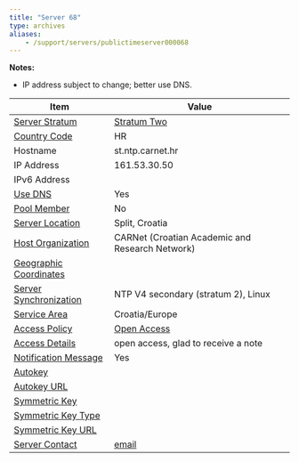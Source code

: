 ```yaml
---
title: "Server 68"
type: archives
aliases:
    - /support/servers/publictimeserver000068
---
```


**Notes:**

* IP address subject to change; better use DNS.

| Item | Value |
| ----- | ----- |
| [Server Stratum](/support/servers/serverstratum) | [Stratum Two](/support/servers/stratumtwotimeservers) |
| [Country Code](/support/servers/countrycode) | HR |
| Hostname |  st.ntp.carnet.hr  |
| IP Address |  161.53.30.50  |
| IPv6 Address | |
| [Use DNS](/support/servers/usedns) | Yes |
| [Pool Member](/support/servers/poolmember) | No |
| [Server Location](/support/servers/serverlocation) |  Split, Croatia |
| [Host Organization](/support/servers/hostorganization) |  CARNet (Croatian Academic and Research Network) |
| [ Geographic Coordinates](/support/servers/geographiccoordinates) |  |
| [Server Synchronization](/support/servers/serversynchronization) |  NTP V4 secondary (stratum 2), Linux |
| [Service Area](/support/servers/servicearea) |  Croatia/Europe |
| [Access Policy](/support/servers/accesspolicy) | [Open Access](/support/servers/openaccess) |
| [Access Details](/support/servers/accessdetails) |  open access, glad to receive a note  |
| [Notification Message](/support/servers/notificationmessage) | Yes |
| [Autokey](/support/servers/autokey) |  |
| [Autokey URL](/support/servers/autokeyurl) | |
| [Symmetric Key](/support/servers/symmetrickey) | |
| [Symmetric Key Type](/support/servers/symmetrickeytype) | |
| [Symmetric Key URL](/support/servers/symmetrickeyurl) | |
| [Server Contact](/support/servers/servercontact) | [email](mailto:ntp@carnet.hr) |